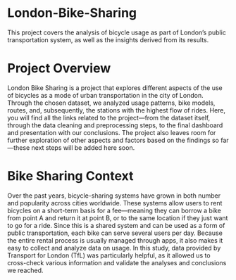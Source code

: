 # London-Bike-Sharing

This project covers the analysis of bicycle usage as part of London’s public transportation system, as well as the insights derived from its results.

# Project Overview

London Bike Sharing is a project that explores different aspects of the use of bicycles as a mode of urban transportation in the city of London. Through the chosen dataset, we analyzed usage patterns, bike models, routes, and, subsequently, the stations with the highest flow of rides. Here, you will find all the links related to the project—from the dataset itself, through the data cleaning and preprocessing steps, to the final dashboard and presentation with our conclusions. The project also leaves room for further exploration of other aspects and factors based on the findings so far—these next steps will be added here soon.

# Bike Sharing Context

Over the past years, bicycle-sharing systems have grown in both number and popularity across cities worldwide. These systems allow users to rent bicycles on a short-term basis for a fee—meaning they can borrow a bike from point A and return it at point B, or to the same location if they just want to go for a ride. Since this is a shared system and can be used as a form of public transportation, each bike can serve several users per day. Because the entire rental process is usually managed through apps, it also makes it easy to collect and analyze data on usage. In this study, data provided by Transport for London (TfL) was particularly helpful, as it allowed us to cross-check various information and validate the analyses and conclusions we reached.
